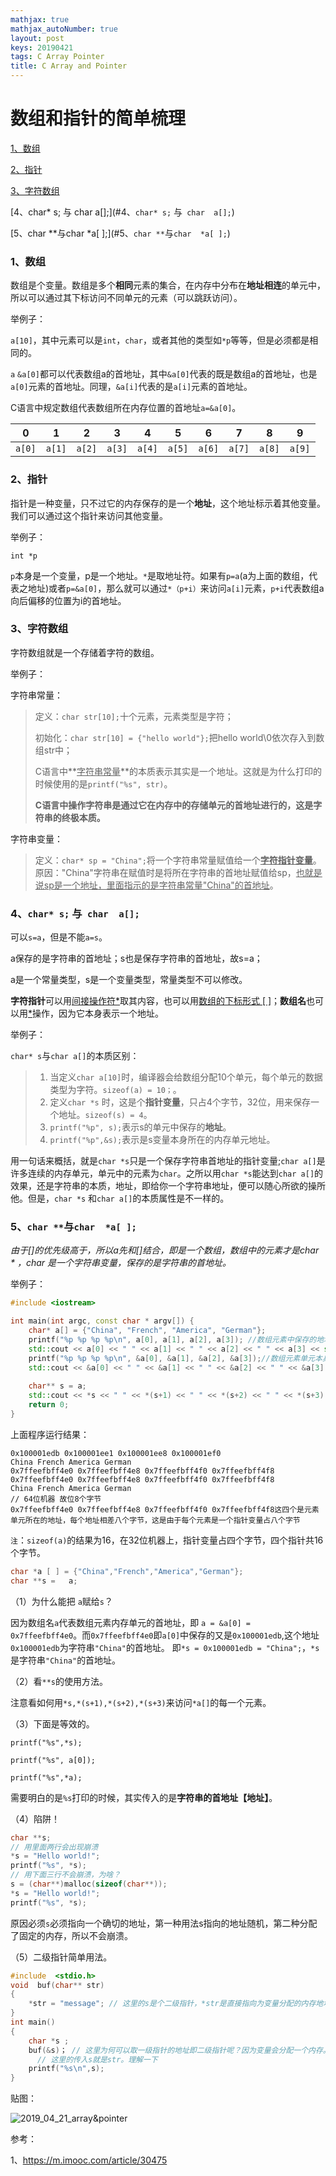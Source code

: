 ```yaml
---
mathjax: true
mathjax_autoNumber: true
layout: post
keys: 20190421
tags: C Array Pointer
title: C Array and Pointer
---
```


# 数组和指针的简单梳理

[1、数组](#1、数组)

[2、指针](#2、指针)

[3、字符数组](#3、字符数组)

[4、char* s;  与 char  a[];](#4、`char* s;`  与` char  a[];`)

[5、char **与char  *a[ ];](#5、`char **`与`char  *a[ ];`)



### 1、数组

数组是个变量。数组是多个**相同**元素的集合，在内存中分布在**地址相连**的单元中，所以可以通过其下标访问不同单元的元素（可以跳跃访问）。

举例子：

`a[10]`，其中元素可以是`int`，`char`，或者其他的类型如`*p`等等，但是必须都是相同的。

`a` `&a[0]`都可以代表数组a的首地址，其中`&a[0]`代表的既是数组a的首地址，也是`a[0]`元素的首地址。同理，`&a[i]`代表的是`a[i]`元素的首地址。

C语言中规定数组代表数组所在内存位置的首地址`a=&a[0]`。

|   0    |   1    |   2    |   3    |   4    |   5    |   6    |   7    |   8    |   9    |
| :----: | :----: | :----: | :----: | :----: | :----: | :----: | :----: | :----: | :----: |
| `a[0]` | `a[1]` | `a[2]` | `a[3]` | `a[4]` | `a[5]` | `a[6]` | `a[7]` | `a[8]` | `a[9]` |



### 2、指针

指针是一种变量，只不过它的内存保存的是一个**地址**，这个地址标示着其他变量。我们可以通过这个指针来访问其他变量。

举例子：

`int *p`

`p`本身是一个变量，p是一个地址。`*`是取地址符。如果有`p=a`(a为上面的数组，代表之地址)或者`p=&a[0]`，那么就可以通过`*（p+i）`来访问`a[i]`元素，`p+i`代表数组a向后偏移的位置为i的首地址。



### 3、字符数组

字符数组就是一个存储着字符的数组。

举例子：

字符串常量：

> 定义：`char str[10];`十个元素，元素类型是字符；
>
> 初始化：`char str[10] = {"hello world"};`把hello world\0依次存入到数组str中；
>
> C语言中**<u>字符串常量</u>**的本质表示其实是一个地址。这就是为什么打印的时候使用的是`printf("%s", str)`。
>
> **C语言中操作字符串是通过它在内存中的存储单元的首地址进行的，这是字符串的终极本质。**

字符串变量：

> 定义：`char* sp = "China";`将一个字符串常量赋值给一个<u>**字符指针变量**</u>。原因："China"字符串在赋值时是将所在字符串的首地址赋值给sp，<u>也就是说sp是一个地址，里面指示的是字符串常量"China"的首地址</u>。



### 4、`char* s;`  与` char  a[];`

可以`s=a`，但是不能`a=s`。

a保存的是字符串的首地址；s也是保存字符串的首地址，故s=a；

a是一个常量类型，s是一个变量类型，常量类型不可以修改。

**字符指针**可以用<u>间接操作符*</u>取其内容，也可以用<u>数组的下标形式 [ ]</u>；**数组名**也可以用<u>*</u>操作，因为它本身表示一个地址。

举例子：

`char* s`与`char a[]`的本质区别：

> 1. 当定义`char a[10]`时，编译器会给数组分配10个单元，每个单元的数据类型为字符。`sizeof(a) = 10；`。
> 2. 定义`char *s` 时，这是个**指针变量**，只占4个字节，32位，用来保存一个地址。`sizeof(s) = 4`。
> 3. `printf("%p", s);`表示s的单元中保存的**地址**。
> 4. `printf("%p",&s);`表示是s变量本身所在的内存单元地址。

用一句话来概括，就是`char *s`只是一个保存字符串首地址的指针变量;`char a[]`是许多连续的内存单元，单元中的元素为`char`。之所以用`char *s`能达到`char a[]`的效果，还是字符串的本质，地址，即给你一个字符串地址，便可以随心所欲的操所他。但是，`char *s` 和`char a[]`的本质属性是不一样的。



### 5、`char **`与`char  *a[ ];`

**由于[]的优先级高于*，所以a先和[]结合，即是一个数组，数组中的元素才是char * ，char *是一个字符串变量，保存的是字符串的首地址。**

举例子：

```cpp
#include <iostream>

int main(int argc, const char * argv[]) {
    char* a[] = {"China", "French", "America", "German"};
    printf("%p %p %p %p\n", a[0], a[1], a[2], a[3]); //数组元素中保存的地址
    std::cout << a[0] << " " << a[1] << " " << a[2] << " " << a[3] << std::endl;
    printf("%p %p %p %p\n", &a[0], &a[1], &a[2], &a[3]);//数组元素单元本身（指针变量）的地址
    std::cout << &a[0] << " " << &a[1] << " " << &a[2] << " " << &a[3] << std::endl;
  
    char** s = a;
    std::cout << *s << " " << *(s+1) << " " << *(s+2) << " " << *(s+3) << std::endl;
    return 0;
}
```

上面程序运行结果：

```
0x100001edb 0x100001ee1 0x100001ee8 0x100001ef0 
China French America German
0x7ffeefbff4e0 0x7ffeefbff4e8 0x7ffeefbff4f0 0x7ffeefbff4f8
0x7ffeefbff4e0 0x7ffeefbff4e8 0x7ffeefbff4f0 0x7ffeefbff4f8
China French America German
// 64位机器 故位8个字节
0x7ffeefbff4e0 0x7ffeefbff4e8 0x7ffeefbff4f0 0x7ffeefbff4f8这四个是元素单元所在的地址，每个地址相差八个字节，这是由于每个元素是一个指针变量占八个字节
```

`注`：`sizeof(a)`的结果为16，在32位机器上，指针变量占四个字节，四个指针共16个字节。

```c
char *a [ ] = {"China","French","America","German"};
char **s =   a;
```

（1）为什么能把 `a`赋给`s`？

因为数组名`a`代表数组元素内存单元的首地址，即 `a = &a[0] = 0x7ffeefbff4e0`。而`0x7ffeefbff4e0`即`a[0]`中保存的又是`0x100001edb`,这个地址`0x100001edb`为字符串`"China"`的首地址。 即`*s = 0x100001edb = "China";`，`*s`是字符串`"China"`的首地址。

（2）看`**s`的使用方法。

注意看如何用`*s,*(s+1),*(s+2),*(s+3)`来访问`*a[]`的每一个元素。

（3）下面是等效的。

`printf("%s",*s);`

`printf("%s", a[0]);`

`printf("%s",*a);`

需要明白的是`%s`打印的时候，其实传入的是**字符串的首地址【地址】**。

（4）陷阱！

```c
char **s;
// 用里面两行会出现崩溃
*s = "Hello world!";
printf("%s", *s);
// 用下面三行不会崩溃，为啥？
s = (char**)malloc(sizeof(char**));
*s = "Hello world!";
printf("%s", *s);
```

原因必须`s`必须指向一个确切的地址，第一种用法s指向的地址随机，第二种分配了固定的内存，所以不会崩溃。

（5）二级指针简单用法。

```c
#include  <stdio.h>
void  buf(char** str)
{
    *str = "message"; // 这里的s是个二级指针，*str是直接指向为变量分配的内存地址的内容。
}
int main()
{
    char *s ;
    buf(&s)； // 这里为何可以取一级指针的地址即二级指针呢？因为变量会分配一个内存。
      // 这里的传入s就是str。理解一下
    printf("%s\n",s);
}
```

贴图：

![2019_04_21_array&pointer](https://raw.githubusercontent.com/Syuukensyou/syuukensyou.github.io/master/_posts_pic/2019_04_21_array&pointer.jpeg)                              



参考：

1、https://m.imooc.com/article/30475
